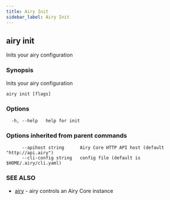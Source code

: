 ```yaml
---
title: Airy Init
sidebar_label: Airy Init
---
```


## airy init

Inits your airy configuration

### Synopsis

Inits your airy configuration

```
airy init [flags]
```

### Options

```
  -h, --help   help for init
```

### Options inherited from parent commands

```
      --apihost string      Airy Core HTTP API host (default "http://api.airy")
      --cli-config string   config file (default is $HOME/.airy/cli.yaml)
```

### SEE ALSO

* [airy](airy.md)	 - airy controls an Airy Core instance

